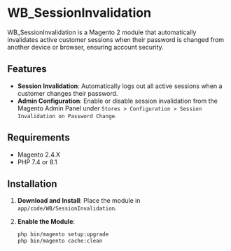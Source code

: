 # WB_SessionInvalidation

WB_SessionInvalidation is a Magento 2 module that automatically invalidates active customer sessions when their password is changed from another device or browser, ensuring account security.

## Features

- **Session Invalidation**: Automatically logs out all active sessions when a customer changes their password.
- **Admin Configuration**: Enable or disable session invalidation from the Magento Admin Panel under `Stores > Configuration > Session Invalidation on Password Change`.

## Requirements

- Magento 2.4.X
- PHP 7.4 or 8.1

## Installation

1. **Download and Install**:
   Place the module in `app/code/WB/SessionInvalidation`.

2. **Enable the Module**:
   ```bash
   php bin/magento setup:upgrade
   php bin/magento cache:clean

